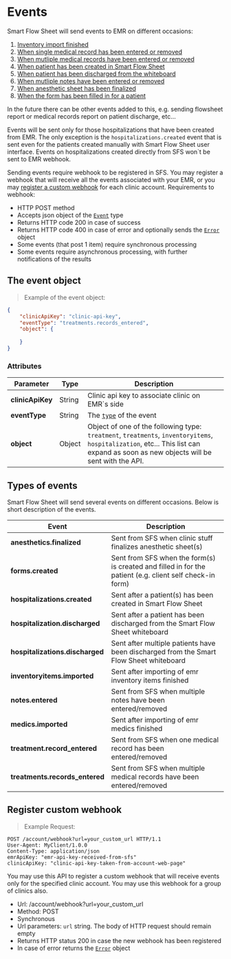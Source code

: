 # Events

Smart Flow Sheet will send events to EMR on different occasions:

1. [Inventory import finished](#receiving-the-status-of-import-operation)
2. [When single medical record has been entered or removed](#retreive-single-medical-record)
3. [When mutliple medical records have been entered or removed](#retreive-multiple-medical-records)
4. [When patient has been created in Smart Flow Sheet](#get-notified-about-new-hospitalizations)
5. [When patient has been discharged from the whiteboard](#discharge-hospitalization-event)
6. [When mutliple notes have been entered or removed](#retreive-multiple-notes)
7. [When anesthetic sheet has been finalized](#finalize-anesthetic-event)
8. [When the form has been filled in for a patient](#retreive-forms)

In the future there can be other events added to this, e.g. sending flowsheet report or medical records report on patient discharge, etc…

Events will be sent only for those hospitalizations that have been created from EMR. The only exception is the `hospitalizations.created` event that is sent even for the patients created manually with Smart Flow Sheet user interface. Events on hospitalizations created directly from SFS won`t be sent to EMR webhook. 

Sending events require webhook to be registered in SFS. You may register a webhook that will receive all the events associated with your EMR, or you may [register a custom webhook](#register-custom-webhook) for each clinic account. Requirements to webhook:

* HTTP POST method
* Accepts json object of the [`Event`](the-event-object) type
* Returns HTTP code 200 in case of success
* Returns HTTP code 400 in case of error and optionally sends the [`Error`](#the-event-object) object
* Some events (that post 1 item) require synchronous processing
* Some events require asynchronous processing, with further notifications of the results

## The event object

> Example of the event object:

```json
{
    "clinicApiKey": "clinic-api-key",
    "eventType": "treatments.records_entered",
    "object": {
	    
	}
}
```

### Attributes

Parameter | Type | Description
---------- | ------- | -------
**clinicApiKey** | String | Clinic api key to associate clinic on EMR`s side
**eventType** | String | The [`type`](#types-of-events) of the event
**object** | Object | Object of one of the following type: `treatment`, `treatments`, `inventoryitems`, `hospitalization`, etc... This list can expand as soon as new objects will be sent with the API.


## Types of events

Smart Flow Sheet will send several events on different occasions. Below is short description of the events.

Event | Description
---------- | -------
**anesthetics.finalized** | Sent from SFS when clinic stuff finalizes anesthetic sheet(s)
**forms.created** | Sent from SFS when the form(s) is created and filled in for the patient (e.g. client self check-in form)
**hospitalizations.created** | Sent after a patient(s) has been created in Smart Flow Sheet
**hospitalization.discharged** | Sent after a patient has been discharged from the Smart Flow Sheet whiteboard
**hospitalizations.discharged** | Sent after multiple patients have been discharged from the Smart Flow Sheet whiteboard
**inventoryitems.imported** | Sent after importing of emr inventory items finished
**notes.entered** | Sent from SFS when multiple notes have been entered/removed
**medics.imported** | Sent after importing of emr medics finished
**treatment.record_entered** | Sent from SFS when one medical record has been entered/removed
**treatments.records_entered** | Sent from SFS when multiple medical records have been entered/removed


## Register custom webhook

> Example Request:

```http
POST /account/webhook?url=your_custom_url HTTP/1.1
User-Agent: MyClient/1.0.0
Content-Type: application/json
emrApiKey: "emr-api-key-received-from-sfs"
clinicApiKey: "clinic-api-key-taken-from-account-web-page"
```

You may use this API to register a custom webhook that will receive events only for the specified clinic account. You may use this webhook for a group of clinics also. 

* Url: /account/webhook?url=your_custom_url
* Method: POST
* Synchronous
* Url parameters: `url` string. The body of HTTP request should remain empty
* Returns HTTP status 200 in case the new webhook has been registered
* In case of error returns the [`Error`](#the-error-object) object